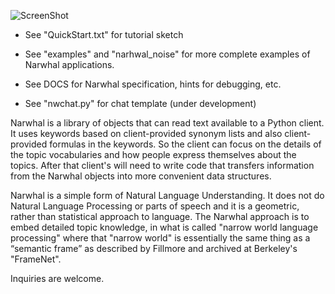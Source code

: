 ﻿![ScreenShot](https://github.com/peterwaksman/Narwhal/blob/master/DOCS/CLogo.png)


 - See "QuickStart.txt" for tutorial sketch 
 - See "examples" and "narhwal_noise" for more complete examples of Narwhal applications.
 - See DOCS for Narwhal specification, hints for debugging, etc. 

 - See "nwchat.py" for chat template (under development)

Narwhal is a library of objects that can read text available to a Python client. It uses keywords based on client-provided synonym lists and also client-provided formulas in the keywords. So the client can focus on the details of the topic vocabularies and how people express themselves about the topics. After that client's will need to write code that transfers information from the Narwhal objects into more convenient data structures. 

Narwhal is a simple form of Natural Language Understanding. It does not do Natural Language Processing or parts of speech and it is a geometric, rather than statistical approach to language. The Narwhal approach is to embed detailed topic knowledge, in what is called "narrow world language processing" where that "narrow world" is essentially the same thing as a “semantic frame” as described by Fillmore and archived at Berkeley's "FrameNet".

Inquiries are welcome.